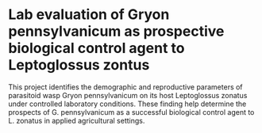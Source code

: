 # Lab evaluation of Gryon pennsylvanicum as prospective biological control agent to Leptoglossus zontus

This project identifies the demographic and reproductive parameters of parasitoid wasp Gryon pennsylvanicum on its host Leptoglossus zonatus under controlled laboratory conditions. These finding help determine the prospects of G. pennsylvanicum as a successful biological control agent to L. zonatus in applied agricultural settings.

